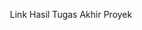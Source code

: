 <p align="center">Link Hasil Tugas Akhir Proyek<a href="https://drive.google.com/drive/u/1/folders/1vFl2uoc79pqrLE78JkkOtDJ91D73YpzE></a></p>
